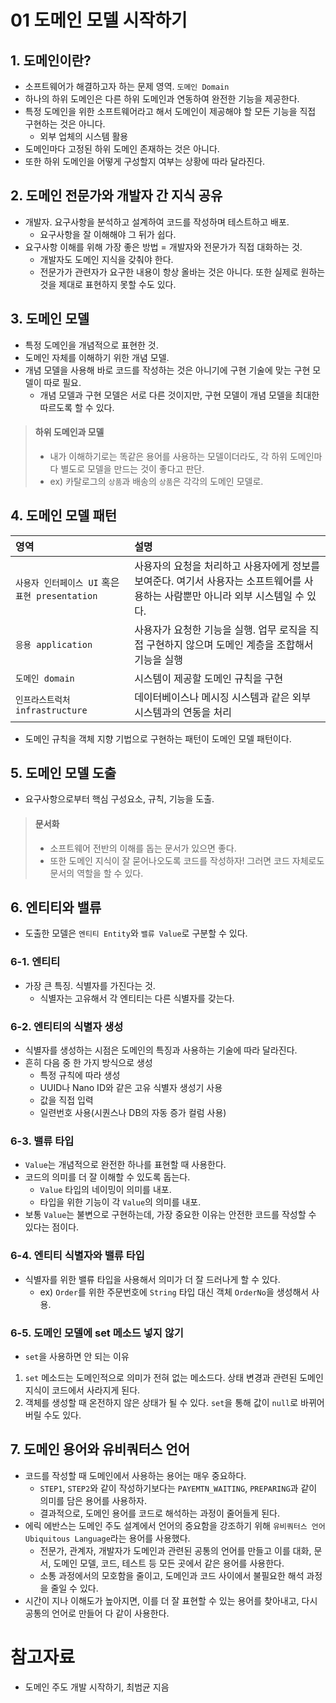 # 01 도메인 모델 시작하기

## 1. 도메인이란?

- 소프트웨어가 해결하고자 하는 문제 영역. `도메인 Domain`
- 하나의 하위 도메인은 다른 하위 도메인과 연동하여 완전한 기능을 제공한다.
- 특정 도메인을 위한 소프트웨어라고 해서 도메인이 제공해야 할 모든 기능을 직접 구현하는 것은 아니다.
  - 외부 업체의 시스템 활용
- 도메인마다 고정된 하위 도메인 존재하는 것은 아니다.
- 또한 하위 도메인을 어떻게 구성할지 여부는 상황에 따라 달라진다.

## 2. 도메인 전문가와 개발자 간 지식 공유

- 개발자. 요구사항을 분석하고 설계하여 코드를 작성하며 테스트하고 배포.
  - 요구사항을 잘 이해해야 그 뒤가 쉽다.
- 요구사항 이해를 위해 가장 좋은 방법 = 개발자와 전문가가 직접 대화하는 것.
  - 개발자도 도메인 지식을 갖춰야 한다.
  - 전문가가 관련자가 요구한 내용이 항상 올바는 것은 아니다. 또한 실제로 원하는 것을 제대로 표현하지 못할 수도 있다.

## 3. 도메인 모델

- 특정 도메인을 개념적으로 표현한 것.
- 도메인 자체를 이해하기 위한 개념 모델.
- 개념 모델을 사용해 바로 코드를 작성하는 것은 아니기에 구현 기술에 맞는 구현 모델이 따로 필요.
  - 개념 모델과 구현 모델은 서로 다른 것이지만, 구현 모델이 개념 모델을 최대한 따르도록 할 수 있다.

> #### 하위 도메인과 모델
> - 내가 이해하기로는 똑같은 용어를 사용하는 모델이더라도, 각 하위 도메인마다 별도로 모델을 만드는 것이 좋다고 판단.
> - ex) 카탈로그의 `상품`과 배송의 `상품`은 각각의 도메인 모델로.

## 4. 도메인 모델 패턴

| 영역                                  | 설명                                                                        |
|:------------------------------------|:--------------------------------------------------------------------------|
| `사용자 인터페이스 UI` 혹은 `표현 presentation` | 사용자의 요청을 처리하고 사용자에게 정보를 보여준다. 여기서 사용자는 소프트웨어를 사용하는 사람뿐만 아니라 외부 시스템일 수 있다. |
| `응용 application`                    | 사용자가 요청한 기능을 실행. 업무 로직을 직접 구현하지 않으며 도메인 계층을 조합해서 기능을 실행                   |
| `도메인 domain`                        | 시스템이 제공할 도메인 규칙을 구현                                                       |
| `인프라스트럭처 infrastructure`            | 데이터베이스나 메시징 시스템과 같은 외부 시스템과의 연동을 처리                                       |

- 도메인 규칙을 객체 지향 기법으로 구현하는 패턴이 도메인 모델 패턴이다.

## 5. 도메인 모델 도출

- 요구사항으로부터 핵심 구성요소, 규칙, 기능을 도출.

> #### 문서화
> - 소프트웨어 전반의 이해를 돕는 문서가 있으면 좋다.
> - 또한 도메인 지식이 잘 묻어나오도록 코드를 작성하자! 그러면 코드 자체로도 문서의 역할을 할 수 있다.

## 6. 엔티티와 밸류

- 도출한 모델은 `엔티티 Entity`와 `밸류 Value`로 구분할 수 있다.

### 6-1. 엔티티

- 가장 큰 특징. 식별자를 가진다는 것.
  - 식별자는 고유해서 각 엔티티는 다른 식별자를 갖는다.

### 6-2. 엔티티의 식별자 생성

- 식별자를 생성하는 시점은 도메인의 특징과 사용하는 기술에 따라 달라진다.
- 흔히 다음 중 한 가지 방식으로 생성
  - 특정 규칙에 따라 생성
  - UUID나 Nano ID와 같은 고유 식별자 생성기 사용
  - 값을 직접 입력
  - 일련번호 사용(시퀀스나 DB의 자동 증가 컬럼 사용)

### 6-3. 밸류 타입

- `Value`는 개념적으로 완전한 하나를 표현할 때 사용한다.
- 코드의 의미를 더 잘 이해할 수 있도록 돕는다.
  - `Value` 타입의 네이밍이 의미를 내포.
  - 타입을 위한 기능이 각 `Value`의 의미를 내포.
- 보통 `Value`는 불변으로 구현하는데, 가장 중요한 이유는 안전한 코드를 작성할 수 있다는 점이다.

### 6-4. 엔티티 식별자와 밸류 타입

- 식별자를 위한 밸류 타입을 사용해서 의미가 더 잘 드러나게 할 수 있다.
  - ex) `Order`를 위한 주문번호에 `String` 타입 대신 객체 `OrderNo`을 생성해서 사용.

### 6-5. 도메인 모델에 set 메소드 넣지 않기

- `set`을 사용하면 안 되는 이유
1. `set` 메소드는 도메인적으로 의미가 전혀 없는 메소드다. 상태 변경과 관련된 도메인 지식이 코드에서 사라지게 된다.
2. 객체를 생성할 때 온전하지 않은 상태가 될 수 있다. `set`을 통해 값이 `null`로 바뀌어 버릴 수도 있다.

## 7. 도메인 용어와 유비쿼터스 언어

- 코드를 작성할 때 도메인에서 사용하는 용어는 매우 중요하다.
  - `STEP1`, `STEP2`와 같이 작성하기보다는 `PAYEMTN_WAITING`, `PREPARING`과 같이 의미를 담은 용어를 사용하자.
  - 결과적으로, 도메인 용어를 코드로 해석하는 과정이 줄어들게 된다.
- 에릭 에반스는 도메인 주도 설계에서 언어의 중요함을 강조하기 위해 `유비쿼터스 언어 Ubiquitous Language`라는 용어를 사용했다.
  - 전문가, 관계자, 개발자가 도메인과 관련된 공통의 언어를 만들고 이를 대화, 문서, 도메인 모델, 코드, 테스트 등 모든 곳에서 같은 용어를 사용한다.
  - 소통 과정에서의 모호함을 줄이고, 도메인과 코드 사이에서 불필요한 해석 과정을 줄일 수 있다.
- 시간이 지나 이해도가 높아지면, 이를 더 잘 표현할 수 있는 용어를 찾아내고, 다시 공통의 언어로 만들어 다 같이 사용한다.

# 참고자료

- 도메인 주도 개발 시작하기, 최범균 지음
